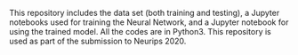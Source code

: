 This repository includes the data set (both training and testing), a Jupyter notebooks used for training the Neural Network, and a Jupyter notebook for using the trained model. All the codes are in Python3.
This repository is used as part of the submission to Neurips 2020. 
